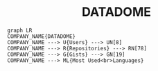 <h1 align="center">DATADOME</h1>

```mermaid
graph LR
COMPANY_NAME{DATADOME}
COMPANY_NAME ---> U{Users} ---> UN[8]
COMPANY_NAME ---> R{Repositories} ---> RN[78]
COMPANY_NAME ---> G{Gists} ---> GN[19]
COMPANY_NAME ---> ML{Most Used<br>Languages}
```

